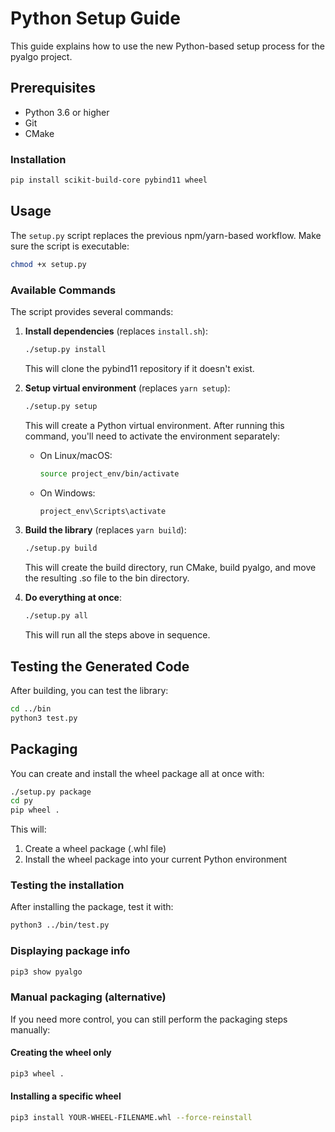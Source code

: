 # Python Setup Guide

This guide explains how to use the new Python-based setup process for the pyalgo project.

## Prerequisites

- Python 3.6 or higher
- Git
- CMake

### Installation
```bash
pip install scikit-build-core pybind11 wheel
```

## Usage

The `setup.py` script replaces the previous npm/yarn-based workflow. Make sure the script is executable:

```bash
chmod +x setup.py
```

### Available Commands

The script provides several commands:

1. **Install dependencies** (replaces `install.sh`):
   ```bash
   ./setup.py install
   ```
   This will clone the pybind11 repository if it doesn't exist.

2. **Setup virtual environment** (replaces `yarn setup`):
   ```bash
   ./setup.py setup
   ```
   This will create a Python virtual environment. After running this command, you'll need to activate the environment separately:
   
   - On Linux/macOS:
     ```bash
     source project_env/bin/activate
     ```
   - On Windows:
     ```bash
     project_env\Scripts\activate
     ```

3. **Build the library** (replaces `yarn build`):
   ```bash
   ./setup.py build
   ```
   This will create the build directory, run CMake, build pyalgo, and move the resulting .so file to the bin directory.

4. **Do everything at once**:
   ```bash
   ./setup.py all
   ```
   This will run all the steps above in sequence.

## Testing the Generated Code

After building, you can test the library:

```bash
cd ../bin
python3 test.py
```

## Packaging

You can create and install the wheel package all at once with:

```bash
./setup.py package
cd py
pip wheel .
```

This will:
1. Create a wheel package (.whl file)
2. Install the wheel package into your current Python environment

### Testing the installation
After installing the package, test it with:
```bash
python3 ../bin/test.py
```

### Displaying package info
```bash
pip3 show pyalgo
```

### Manual packaging (alternative)
If you need more control, you can still perform the packaging steps manually:

#### Creating the wheel only
```bash
pip3 wheel .
```

#### Installing a specific wheel
```bash
pip3 install YOUR-WHEEL-FILENAME.whl --force-reinstall
```